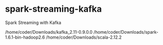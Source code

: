 # spark-streaming-kafka
Spark Streaming with Kafka

/home/coder/Downloads/kafka_2.11-0.9.0.0
/home/coder/Downloads/spark-1.6.1-bin-hadoop2.6
/home/coder/Downloads/scala-2.12.2
